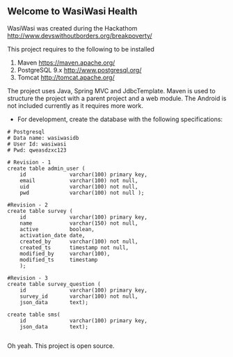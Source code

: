 ## Welcome to WasiWasi Health ##

WasiWasi was created during the Hackathom http://www.devswithoutborders.org/breakpoverty/

This project requires to the following to be installed

1. Maven https://maven.apache.org/
2. PostgreSQL 9.x http://www.postgresql.org/
3. Tomcat http://tomcat.apache.org/

The project uses Java, Spring MVC and JdbcTemplate. Maven is used to structure the project with a parent project and a web module. The Android is not included currently as it requires more work.

- For development, create the database with the following specifications:

```
# Postgresql
# Data name: wasiwasidb
# User Id: wasiwasi
# Pwd: qweasdzxc123

# Revision - 1
create table admin_user ( 
	id				varchar(100) primary key, 
	email			varchar(100) not null, 
	uid				varchar(100) not null,
	pwd				varchar(100) not null );
	
#Revision - 2
create table survey (
	id 				varchar(100) primary key,
	name			varchar(150) not null,
	active 			boolean,
	activation_date	date,
	created_by		varchar(100) not null,
	created_ts		timestamp not null,
	modified_by		varchar(100),
	modified_ts		timestamp
	);
	
#Revision - 3
create table survey_question ( 
	id				varchar(100) primary key, 
	survey_id		varchar(100) not null,
	json_data		text);	
	
create table sms(
	id				varchar(100) primary key,
	json_data		text);
	

```


Oh yeah. This project is open source. 


